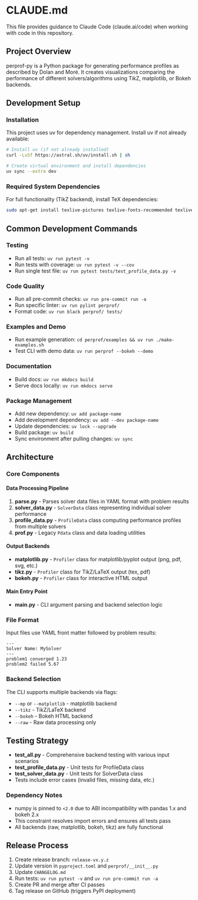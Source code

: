 # CLAUDE.md

This file provides guidance to Claude Code (claude.ai/code) when working with code in this repository.

## Project Overview

perprof-py is a Python package for generating performance profiles as described by Dolan and Moré. It creates visualizations comparing the performance of different solvers/algorithms using TikZ, matplotlib, or Bokeh backends.

## Development Setup

### Installation
This project uses uv for dependency management. Install uv if not already available:

```bash
# Install uv (if not already installed)
curl -LsSf https://astral.sh/uv/install.sh | sh

# Create virtual environment and install dependencies
uv sync --extra dev
```

### Required System Dependencies
For full functionality (TikZ backend), install TeX dependencies:
```bash
sudo apt-get install texlive-pictures texlive-fonts-recommended texlive-latex-extra
```

## Common Development Commands

### Testing
- Run all tests: `uv run pytest -v`
- Run tests with coverage: `uv run pytest -v --cov`
- Run single test file: `uv run pytest tests/test_profile_data.py -v`

### Code Quality
- Run all pre-commit checks: `uv run pre-commit run -a`
- Run specific linter: `uv run pylint perprof/`
- Format code: `uv run black perprof/ tests/`

### Examples and Demo
- Run example generation: `cd perprof/examples && uv run ./make-examples.sh`
- Test CLI with demo data: `uv run perprof --bokeh --demo`

### Documentation
- Build docs: `uv run mkdocs build`
- Serve docs locally: `uv run mkdocs serve`

### Package Management
- Add new dependency: `uv add package-name`
- Add development dependency: `uv add --dev package-name`
- Update dependencies: `uv lock --upgrade`
- Build package: `uv build`
- Sync environment after pulling changes: `uv sync`

## Architecture

### Core Components

#### Data Processing Pipeline
1. **parse.py** - Parses solver data files in YAML format with problem results
2. **solver_data.py** - `SolverData` class representing individual solver performance
3. **profile_data.py** - `ProfileData` class computing performance profiles from multiple solvers
4. **prof.py** - Legacy `Pdata` class and data loading utilities

#### Output Backends
- **matplotlib.py** - `Profiler` class for matplotlib/pyplot output (png, pdf, svg, etc.)
- **tikz.py** - `Profiler` class for TikZ/LaTeX output (tex, pdf)
- **bokeh.py** - `Profiler` class for interactive HTML output

#### Main Entry Point
- **main.py** - CLI argument parsing and backend selection logic

### File Format
Input files use YAML front matter followed by problem results:
```
---
Solver Name: MySolver
---
problem1 converged 1.23
problem2 failed 5.67
```

### Backend Selection
The CLI supports multiple backends via flags:
- `--mp` or `--matplotlib` - matplotlib backend
- `--tikz` - TikZ/LaTeX backend
- `--bokeh` - Bokeh HTML backend
- `--raw` - Raw data processing only

## Testing Strategy

- **test_all.py** - Comprehensive backend testing with various input scenarios
- **test_profile_data.py** - Unit tests for ProfileData class
- **test_solver_data.py** - Unit tests for SolverData class
- Tests include error cases (invalid files, missing data, etc.)

### Dependency Notes
- numpy is pinned to `<2.0` due to ABI incompatibility with pandas 1.x and bokeh 2.x
- This constraint resolves import errors and ensures all tests pass
- All backends (raw, matplotlib, bokeh, tikz) are fully functional

## Release Process

1. Create release branch: `release-vx.y.z`
2. Update version in `pyproject.toml` and `perprof/__init__.py`
3. Update `CHANGELOG.md`
4. Run tests: `uv run pytest -v` and `uv run pre-commit run -a`
5. Create PR and merge after CI passes
6. Tag release on GitHub (triggers PyPI deployment)
